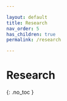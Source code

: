 ```yaml
---

layout: default
title: Research
nav_order: 5
has_children: true
permalink: /research

---
```


# Research
{: .no_toc }



